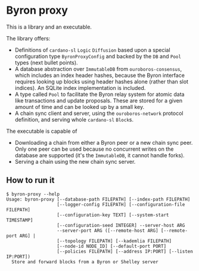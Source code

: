 # Byron proxy

This is a library and an executable.

The library offers:
- Definitions of `cardano-sl` `Logic` `Diffusion` based upon a special
  configuration type `ByronProxyConfig` and backed by the `DB` and `Pool`
  types (next bullet points).
- A database abstraction over `ImmutableDB` from `ouroboros-consensus`, which
  includes an index header hashes, because the Byron interface requires looking
  up blocks using header hashes alone (rather than slot indices). An
  SQLite index implementation is included.
- A type called `Pool` to facilitate the Byron relay system for atomic data
  like transactions and update proposals. These are stored for a given amount
  of time and can be looked up by a small key.
- A chain sync client and server, using the `ouroboros-network` protocol
  definition, and serving whole `cardano-sl` `Block`s.

The executable is capable of
- Downloading a chain from either a Byron peer or a new chain sync peer. Only
  one peer can be used because no concurrent writes on the database are
  supported (it's the `ImmutableDB`, it cannot handle forks).
- Serving a chain using the new chain sync server.

## How to run it

```
$ byron-proxy --help
Usage: byron-proxy [--database-path FILEPATH] [--index-path FILEPATH]
                   [--logger-config FILEPATH] [--configuration-file FILEPATH]
                   [--configuration-key TEXT] [--system-start TIMESTAMP]
                   [--configuration-seed INTEGER] --server-host ARG
                   --server-port ARG ([--remote-host ARG] [--remote-port ARG] |
                   [--topology FILEPATH] [--kademlia FILEPATH]
                   [--node-id NODE_ID] [--default-port PORT]
                   [--policies FILEPATH] [--address IP:PORT] [--listen IP:PORT])
  Store and forward blocks from a Byron or Shelley server
```
